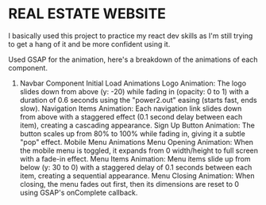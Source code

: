 # REAL ESTATE WEBSITE
I basically used this project to practice my react dev skills as I'm still trying to get a hang of it and be more confident using it.

Used GSAP for the animation, here's a breakdown of the animations of each component.
1. Navbar Component
Initial Load Animations
Logo Animation: The logo slides down from above (y: -20) while fading in (opacity: 0 to 1) with a duration of 0.6 seconds using the "power2.out" easing (starts fast, ends slow).
Navigation Items Animation: Each navigation link slides down from above with a staggered effect (0.1 second delay between each item), creating a cascading appearance.
Sign Up Button Animation: The button scales up from 80% to 100% while fading in, giving it a subtle "pop" effect.
Mobile Menu Animations
Menu Opening Animation: When the mobile menu is toggled, it expands from 0 width/height to full screen with a fade-in effect.
Menu Items Animation: Menu items slide up from below (y: 30 to 0) with a staggered delay of 0.1 seconds between each item, creating a sequential appearance.
Menu Closing Animation: When closing, the menu fades out first, then its dimensions are reset to 0 using GSAP's onComplete callback.
